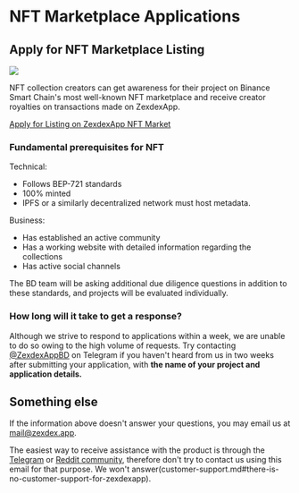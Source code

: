 # NFT Marketplace Applications

## Apply for NFT Marketplace Listing

![](../.gitbook/assets/nft-masthead.png)

NFT collection creators can get awareness for their project on Binance Smart Chain's most well-known NFT marketplace and receive creator royalties on transactions made on ZexdexApp.

[Apply for Listing on ZexdexApp NFT Market](https://docs.google.com/forms/d/e/1FAIpQLSfDPvSC9eJj8VcB9PjdxNkCdwMYCbymL28J55XFs7HpEEARRA/viewform/)

### **Fundamental prerequisites for NFT**

Technical:

- Follows BEP-721 standards
- 100% minted
- IPFS or a similarly decentralized network must host metadata.

Business:

- Has established an active community
- Has a working website with detailed information regarding the collections
- Has active social channels

The BD team will be asking additional due diligence questions in addition to these standards, and projects will be evaluated individually.

### How long will it take to get a response?

Although we strive to respond to applications within a week, we are unable to do so owing to the high volume of requests. Try contacting [@ZexdexAppBD](https://t.me/ZexdexAppBD/) on Telegram if you haven't heard from us in two weeks after submitting your application, with **the name of your project and application details.**

## Something else

If the information above doesn't answer your questions, you may email us at mail@zexdex.app.

The easiest way to receive assistance with the product is through the [Telegram](socials-communities.md#💬-telegram) or [Reddit community](socials-communities.md#👽-reddit), therefore don't try to contact us using this email for that purpose. We won't answer(customer-support.md#there-is-no-customer-support-for-zexdexapp).
